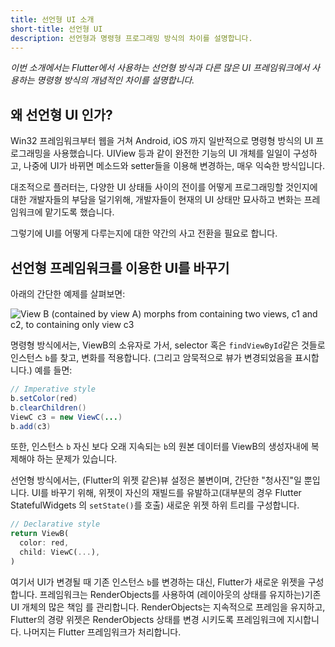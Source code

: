 ```yaml
---
title: 선언형 UI 소개
short-title: 선언형 UI
description: 선언형과 명령형 프로그래밍 방식의 차이를 설명합니다.
---
```


_이번 소개에서는 Flutter에서 사용하는 선언형 방식과 다른 많은 UI 프레임워크에서 사용하는
명령형 방식의 개념적인 차이를 설명합니다._

## 왜 선언형 UI 인가?

Win32 프레임워크부터 웹을 거쳐 Android, iOS 까지 일반적으로 명령형 방식의 UI 프로그래밍을
사용했습니다. UIView 등과 같이 완전한 기능의 UI 개체를 일일이 구성하고, 나중에 UI가 바뀌면
메소드와 setter들을 이용해 변경하는, 매우 익숙한 방식입니다.

대조적으로 플러터는, 다양한 UI 상태들 사이의 전이를 어떻게 프로그래밍할 것인지에 대한 개발자들의
부담을 덜기위해, 개발자들이 현재의 UI 상태만 묘사하고 변화는 프레임워크에 맡기도록 했습니다.

그렇기에 UI를 어떻게 다루는지에 대한 약간의 사고 전환을 필요로 합니다.

## 선언형 프레임워크를 이용한 UI를 바꾸기

아래의 간단한 예제를 살펴보면:

<img src="/images/declarativeUIchanges.png" alt="View B (contained by view A) morphs from containing two views, c1 and c2, to containing only view c3">

명령형 방식에서는, ViewB의 소유자로 가서, selector 혹은 `findViewById`같은 것들로
인스턴스 `b`를 찾고, 변화를 적용합니다. (그리고 암묵적으로 뷰가 변경되었음을 표시합니다.)
예를 들면:

```java
// Imperative style
b.setColor(red)
b.clearChildren()
ViewC c3 = new ViewC(...)
b.add(c3)
```

또한, 인스턴스 `b` 자신 보다 오래 지속되는 `b`의 원본 데이터를 ViewB의 생성자내에 복제해야
하는 문제가 있습니다.

선언형 방식에서는, (Flutter의 위젯 같은)뷰 설정은 불변이며, 간단한 "청사진"일 뿐입니다.
UI를 바꾸기 위해, 위젯이 자신의 재빌드를 유발하고(대부분의 경우 Flutter StatefulWidgets
의 `setState()`를 호출) 새로운 위젯 하위 트리를 구성합니다.

<!-- skip -->
```dart
// Declarative style
return ViewB(
  color: red,
  child: ViewC(...),
)
```

여기서 UI가 변경될 때 기존 인스턴스 `b`를 변경하는 대신, Flutter가 새로운 위젯을 구성합니다.
프레임워크는 RenderObjects를 사용하여 (레이아웃의 상태를 유지하는)기존 UI 개체의 많은 책임
를 관리합니다. RenderObjects는 지속적으로 프레임을 유지하고, Flutter의 경량 위젯은
RenderObjects 상태를 변경 시키도록 프레임워크에 지시합니다.
나머지는 Flutter 프레임워크가 처리합니다.
